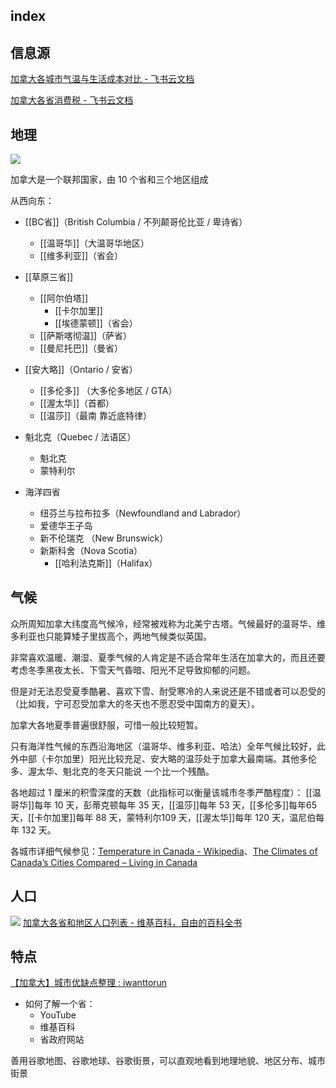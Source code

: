 
## index

## 信息源

[加拿大各城市气温与生活成本对比 - 飞书云文档](https://gd7dcarg0g.feishu.cn/sheets/shtcn5KHSmJTvXAanKbHv90OJub)

[加拿大各省消费税 - 飞书云文档](https://gd7dcarg0g.feishu.cn/sheets/shtcnZmOh3DgZNFmludpTuZF1rc)


## 地理
![](https://picture-guan.oss-cn-hangzhou.aliyuncs.com/20220829144453.png)

加拿大是一个联邦国家，由 10 个省和三个地区组成



从西向东：
- [[BC省]]（British Columbia / 不列颠哥伦比亚 / 卑诗省）
	- [[温哥华]]（大温哥华地区）
	- [[维多利亚]]（省会）

- [[草原三省]]
	- [[阿尔伯塔]]
		- [[卡尔加里]]
		- [[埃德蒙顿]]（省会）
	- [[萨斯喀彻温]]（萨省）
	- [[曼尼托巴]]（曼省）

- [[安大略]]（Ontario / 安省）
	- [[多伦多]] （大多伦多地区 / GTA）
	- [[渥太华]]（首都）
	- [[温莎]]（最南 靠近底特律）

- 魁北克（Quebec / 法语区）
	- 魁北克
	- 蒙特利尔

- 海洋四省
	- 纽芬兰与拉布拉多（Newfoundland and Labrador）
	- 爱德华王子岛
	- 新不伦瑞克 （New Brunswick） 
	- 新斯科舍（Nova Scotia） 
		- [[哈利法克斯]]（Halifax）

## 气候

众所周知加拿大纬度高气候冷，经常被戏称为北美宁古塔。气候最好的温哥华、维多利亚也只能算矮子里拔高个，两地气候类似英国。

非常喜欢温暖、潮湿、夏季气候的人肯定是不适合常年生活在加拿大的，而且还要考虑冬季黑夜太长、下雪天气昏暗、阳光不足导致抑郁的问题。

但是对无法忍受夏季酷暑、喜欢下雪、耐受寒冷的人来说还是不错或者可以忍受的（比如我，宁可忍受加拿大的冬天也不愿忍受中国南方的夏天）。

加拿大各地夏季普遍很舒服，可惜一般比较短暂。

只有海洋性气候的东西沿海地区（温哥华、维多利亚、哈法）全年气候比较好，此外中部（卡尔加里）阳光比较充足、安大略的温莎处于加拿大最南端。其他多伦多、渥太华、魁北克的冬天只能说 一个比一个残酷。


各地超过 1 厘米的积雪深度的天数（此指标可以衡量该城市冬季严酷程度）：
[[温哥华]]每年 10 天，彭蒂克顿每年 35 天，[[温莎]]每年 53 天，[[多伦多]]每年65天，[[卡尔加里]]每年 88 天，蒙特利尔109 天，[[渥太华]]每年 120 天，温尼伯每年 132 天。


各城市详细气候参见：[Temperature in Canada - Wikipedia](https://en.wikipedia.org/wiki/Temperature_in_Canada?useskin=vector)、[The Climates of Canada’s Cities Compared – Living in Canada](https://www.livingin-canada.com/canadian-climates.html)

## 人口

![](https://picture-guan.oss-cn-hangzhou.aliyuncs.com/20230301131953.png)
[加拿大各省和地区人口列表 - 维基百科，自由的百科全书](https://zh.wikipedia.org/wiki/%E5%8A%A0%E6%8B%BF%E5%A4%A7%E5%90%84%E7%9C%81%E5%92%8C%E5%9C%B0%E5%8C%BA%E4%BA%BA%E5%8F%A3%E5%88%97%E8%A1%A8?useskin=vector)

## 特点

[【加拿大】城市优缺点整理 : iwanttorun](https://www.reddit.com/r/iwanttorun/comments/xfof8g/%E5%8A%A0%E6%8B%BF%E5%A4%A7%E5%9F%8E%E5%B8%82%E4%BC%98%E7%BC%BA%E7%82%B9%E6%95%B4%E7%90%86/?utm_source=share&utm_medium=ios_app&utm_name=iossmf)

- 如何了解一个省：
	- YouTube
	- 维基百科
	- 省政府网站

善用谷歌地图、谷歌地球、谷歌街景，可以直观地看到地理地貌、地区分布、城市街景
